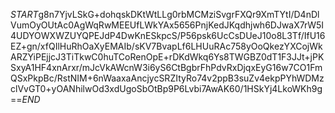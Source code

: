 $START$g8n7YjvLSkG+dohqskDKtWtLLg0rbMCMziSvgrFXQr9XmTYtI/D4nDlVumOyOUtAc0AgWqRwMEEUfLWkYAx5656PnjKedJKqdhjwh6DJwaX7rW5I4UDYOWXWZUYQPEJdP4DwKnESkpcS/P56psk6UcCsDUeJ10o8L3Tf/IfU16EZ+gn/xfQIlHuRhOaXyEMAIb/sKV7BvapLf6LHUuRAc758yOoQkezYXCojWkARZYiPEjjcJ3TiTkwC0huTCoRenOpE+rDKdWkq6Ys8TWGBZ0dT1F3JJt+jPKSxyA1HF4xnArxr/mJcVkAWcnW3i6yS6CtBgbrFhPdvRxDjqxEyG16w7CO1FmQSxPkpBc/RstNIM+6nWaaxaAncjycSRZItyRo74v2ppB3suZv4ekpPYhWDMzclVvGT0+yOANhilwOd3xdUgoSbOtBp9P6Lvbi7AwAK60/1HSkYj4LkoWKh9g==$END$